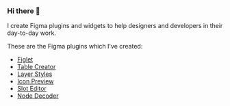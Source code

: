 ### Hi there 👋

I create Figma plugins and widgets to help designers and developers in their day-to-day work.

These are the Figma plugins which I've created:

- [Figlet](https://www.figma.com/community/plugin/1215620774867583125/Figlet)
- [Table Creator](https://www.figma.com/community/plugin/885838970710285271/Table-Creator)
- [Layer Styles](https://www.figma.com/community/plugin/908303483495091267/Layer-Styles)
- [Icon Preview](https://www.figma.com/community/plugin/888907972695800109/Icon-Preview)
- [Slot Editor](https://www.figma.com/community/plugin/1017768834174399811/Slot-Editor)
- [Node Decoder](https://www.figma.com/community/plugin/933372797518031971/Node-Decoder)

<!--
**gavinmcfarland/gavinmcfarland** is a ✨ _special_ ✨ repository because its `README.md` (this file) appears on your GitHub profile.

Here are some ideas to get you started:

- 🔭 I’m currently working on ...
- 🌱 I’m currently learning ...
- 👯 I’m looking to collaborate on ...
- 🤔 I’m looking for help with ...
- 💬 Ask me about ...
- 📫 How to reach me: ...
- 😄 Pronouns: ...
- ⚡ Fun fact: ...
-->

